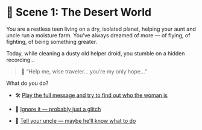 
# 🌵 Scene 1: The Desert World

You are a restless teen living on a dry, isolated planet, helping your aunt and uncle run a moisture farm. You've always dreamed of more — of flying, of fighting, of being something greater.

Today, while cleaning a dusty old helper droid, you stumble on a hidden recording…

> 💬 “Help me, wise traveler… you’re my only hope…”

What do you do?

- 🛠️ [Play the full message and try to find out who the woman is](../space-battles/scene2A.md)

- 🙈 [Ignore it — probably just a glitch](../space-battles/scene2B.md)

- 🧓 [Tell your uncle — maybe he’ll know what to do](../space-battles/scene2C.md)


